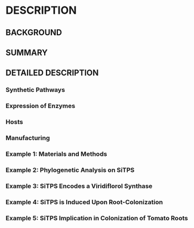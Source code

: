 # DESCRIPTION

## BACKGROUND

## SUMMARY

## DETAILED DESCRIPTION

### Synthetic Pathways

### Expression of Enzymes

### Hosts

### Manufacturing

### Example 1: Materials and Methods

### Example 2: Phylogenetic Analysis on SiTPS

### Example 3: SiTPS Encodes a Viridiflorol Synthase

### Example 4: SiTPS is Induced Upon Root-Colonization

### Example 5: SiTPS Implication in Colonization of Tomato Roots

